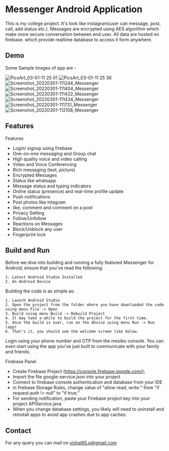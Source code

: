 
# Messenger Android Application

This is my college project. It's look like instagram(user can message, post, call, add status etc.).
Messages are encrypted using AES algorithm which make more secure conversation between end user. All data are hosted on firebase. which provide realtime database to access it form anywhere.


## Demo

Some Sample images of app are -

![PicsArt_03-01-11 25 01](https://user-images.githubusercontent.com/73978467/160288089-5c4f2642-da3f-4929-8eb7-822d4d31ca88.jpg)
![PicsArt_03-01-11 25 36](https://user-images.githubusercontent.com/73978467/160288094-e879fe83-17ef-4307-9009-a6f10998573b.jpg)
![Screenshot_20220301-111244_Messenger](https://user-images.githubusercontent.com/73978467/160288096-e151a419-a825-4d1a-8466-e2b353e41021.jpg)
![Screenshot_20220301-111404_Messenger](https://user-images.githubusercontent.com/73978467/160288098-2b575683-c00c-4b04-89b4-4389e032b873.jpg)
![Screenshot_20220301-111422_Messenger](https://user-images.githubusercontent.com/73978467/160288099-8d51d00d-a755-4917-a8be-adc73f70454b.jpg)
![Screenshot_20220301-111434_Messenger](https://user-images.githubusercontent.com/73978467/160288100-5fa78971-da0b-4043-83c4-d4e469d1c6dd.jpg)
![Screenshot_20220301-111731_Messenger](https://user-images.githubusercontent.com/73978467/160288102-fa3e81b1-5cf5-4ee5-a47b-35663eb65748.jpg)
![Screenshot_20220301-112108_Messenger](https://user-images.githubusercontent.com/73978467/160288104-e80521da-c3c7-4f3d-bfc0-fa9cae47cef2.jpg)



## Features

Features

- Login/ signup using firebase
- One-on-one messaging and Group chat
- High quality voice and video calling
- Video and Voice Conferencing
- Rich messaging (text, picture)
- Encrypted Messages
- Status like whatsapp
- Message status and typing indicators
- Online status (presence) and real-time profile update
- Push notifications
- Post photos like intagram 
- like, comment and comment on a post 
- Privacy Setting
- Follow/Unfollow
- Reactions on Messages
- Block/Unblock any user
- Fingerprint lock

## Build and Run

Before we dive into building and running a fully featured Messenger for Android, ensure that you've read the following.

    1. Latest Android Studio Installed
    2. An Android Device

Building the code is as simple as:

    1. Launch Android Studio
    2. Open the project from the folder where you have downloaded the code using menu File -> Open
    3. Build using menu Build -> Rebuild Project
    4. It may take a while to build the project for the first time.
    5. Once the build is over, run on the device using menu Run -> Run (app)
    6. That's it, you should see the welcome screen like below.

Login using your phone number and OTP from the mesibo console. You can even start using the app you've just built to communicate with your family and friends.

Firebase Panel
- Create Firebase Project (https://console.firebase.google.com/);
- Import the file google-service.json into your project
- Connect to firebase console authentication and database from your IDE
- in firebase Storage Rules, change value of "allow read, write:" from "if request.auth != null" to "if true;"
- For sending notification, paste your Firebase project key into your project APIService.java
- When you change database settings, you likely will need to uninstall and reinstall apps to avoid app crashes due to app caches.

## Contact 
For any query you can mail on vishal65.p@gmail.com
